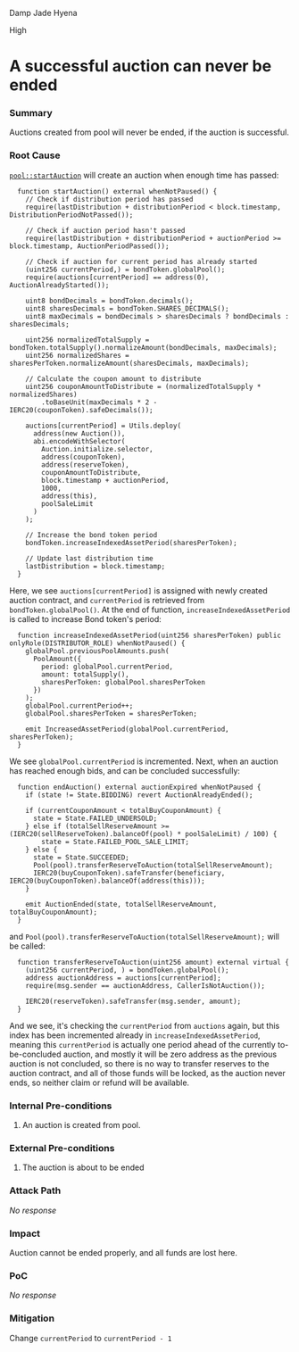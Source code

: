 Damp Jade Hyena

High

# A successful auction can never be ended

### Summary

Auctions created from pool will never be ended, if the auction is successful. 

### Root Cause

[`pool::startAuction`](https://github.com/sherlock-audit/2024-12-plaza-finance/blob/main/plaza-evm/src/Pool.sol#L530C1-L571C4) will create an auction when enough time has passed:
```solidity
  function startAuction() external whenNotPaused() {
    // Check if distribution period has passed
    require(lastDistribution + distributionPeriod < block.timestamp, DistributionPeriodNotPassed());

    // Check if auction period hasn't passed
    require(lastDistribution + distributionPeriod + auctionPeriod >= block.timestamp, AuctionPeriodPassed());

    // Check if auction for current period has already started
    (uint256 currentPeriod,) = bondToken.globalPool();
    require(auctions[currentPeriod] == address(0), AuctionAlreadyStarted());

    uint8 bondDecimals = bondToken.decimals();
    uint8 sharesDecimals = bondToken.SHARES_DECIMALS();
    uint8 maxDecimals = bondDecimals > sharesDecimals ? bondDecimals : sharesDecimals;

    uint256 normalizedTotalSupply = bondToken.totalSupply().normalizeAmount(bondDecimals, maxDecimals);
    uint256 normalizedShares = sharesPerToken.normalizeAmount(sharesDecimals, maxDecimals);

    // Calculate the coupon amount to distribute
    uint256 couponAmountToDistribute = (normalizedTotalSupply * normalizedShares)
        .toBaseUnit(maxDecimals * 2 - IERC20(couponToken).safeDecimals());

    auctions[currentPeriod] = Utils.deploy(
      address(new Auction()),
      abi.encodeWithSelector(
        Auction.initialize.selector,
        address(couponToken),
        address(reserveToken),
        couponAmountToDistribute,
        block.timestamp + auctionPeriod,
        1000,
        address(this),
        poolSaleLimit
      )
    );

    // Increase the bond token period
    bondToken.increaseIndexedAssetPeriod(sharesPerToken);

    // Update last distribution time
    lastDistribution = block.timestamp;
  }
```

Here, we see `auctions[currentPeriod]` is assigned with newly created auction contract, and `currentPeriod` is retrieved from `bondToken.globalPool()`. At the end of function, `increaseIndexedAssetPeriod` is called to increase Bond token's period:
```solidity
  function increaseIndexedAssetPeriod(uint256 sharesPerToken) public onlyRole(DISTRIBUTOR_ROLE) whenNotPaused() {
    globalPool.previousPoolAmounts.push(
      PoolAmount({
        period: globalPool.currentPeriod,
        amount: totalSupply(),
        sharesPerToken: globalPool.sharesPerToken
      })
    );
    globalPool.currentPeriod++;
    globalPool.sharesPerToken = sharesPerToken;

    emit IncreasedAssetPeriod(globalPool.currentPeriod, sharesPerToken);
  }
```

We see `globalPool.currentPeriod` is incremented. Next, when an auction has reached enough bids, and can be concluded successfully:
```solidity
  function endAuction() external auctionExpired whenNotPaused {
    if (state != State.BIDDING) revert AuctionAlreadyEnded();

    if (currentCouponAmount < totalBuyCouponAmount) {
      state = State.FAILED_UNDERSOLD;
    } else if (totalSellReserveAmount >= (IERC20(sellReserveToken).balanceOf(pool) * poolSaleLimit) / 100) {
        state = State.FAILED_POOL_SALE_LIMIT;
    } else {
      state = State.SUCCEEDED;
      Pool(pool).transferReserveToAuction(totalSellReserveAmount);
      IERC20(buyCouponToken).safeTransfer(beneficiary, IERC20(buyCouponToken).balanceOf(address(this)));
    }

    emit AuctionEnded(state, totalSellReserveAmount, totalBuyCouponAmount);
  }
```

and `Pool(pool).transferReserveToAuction(totalSellReserveAmount);` will be called:

```solidity
  function transferReserveToAuction(uint256 amount) external virtual {
    (uint256 currentPeriod, ) = bondToken.globalPool();
    address auctionAddress = auctions[currentPeriod];
    require(msg.sender == auctionAddress, CallerIsNotAuction());
    
    IERC20(reserveToken).safeTransfer(msg.sender, amount);
  }
```

And we see, it's checking the `currentPeriod` from `auctions` again, but this index has been incremented already in `increaseIndexedAssetPeriod`, meaning this `currentPeriod` is actually one period ahead of the currently to-be-concluded auction, and mostly it will be zero address as the previous auction is not concluded, so there is no way to transfer reserves to the auction contract, and all of those funds will be locked, as the auction never ends, so neither claim or refund will be available.

### Internal Pre-conditions

1. An auction is created from pool.

### External Pre-conditions

1. The auction is about to be ended

### Attack Path

_No response_

### Impact

Auction cannot be ended properly, and all funds are lost here.

### PoC

_No response_

### Mitigation

Change `currentPeriod` to `currentPeriod - 1`